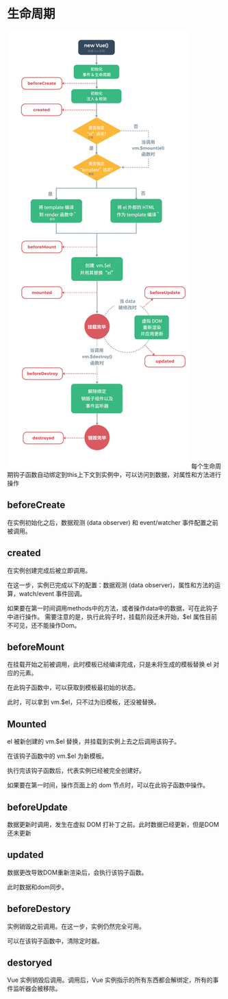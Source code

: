 # 生命周期
![life-cycle](/life-cycle.png)
每个生命周期钩子函数自动绑定到this上下文到实例中，可以访问到数据，对属性和方法进行操作

## beforeCreate 
在实例初始化之后，数据观测 (data observer) 和 event/watcher 事件配置之前被调用。

## created 
在实例创建完成后被立即调用。 

在这一步，实例已完成以下的配置：数据观测 (data observer)，属性和方法的运算，watch/event 事件回调。 

如果要在第一时间调用methods中的方法，或者操作data中的数据，可在此钩子中进行操作。 需要注意的是，执行此钩子时，挂载阶段还未开始，$el 属性目前不可见，还不能操作Dom。

## beforeMount 
在挂载开始之前被调用，此时模板已经编译完成，只是未将生成的模板替换 el 对应的元素。

在此钩子函数中，可以获取到模板最初始的状态。

此时，可以拿到 vm.$el，只不过为旧模板，还没被替换。

## Mounted
el 被新创建的 vm.$el 替换，并挂载到实例上去之后调用该钩子。

在该钩子函数中的 vm.$el 为新模板。

执行完该钩子函数后，代表实例已经被完全创建好。

如果要在第一时间，操作页面上的 dom 节点时，可以在此钩子函数中操作。

## beforeUpdate
数据更新时调用，发生在虚拟 DOM 打补丁之前。此时数据已经更新，但是DOM还未更新

## updated
数据更改导致DOM重新渲染后，会执行该钩子函数。

此时数据和dom同步。

## beforeDestory
实例销毁之前调用。在这一步，实例仍然完全可用。

可以在该钩子函数中，清除定时器。

## destoryed
Vue 实例销毁后调用。调用后，Vue 实例指示的所有东西都会解绑定，所有的事件监听器会被移除。
